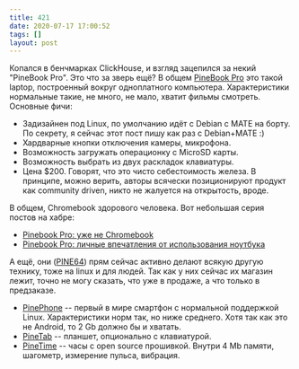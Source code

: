 ```yaml
---
title: 421
date: 2020-07-17 17:00:52
tags: []
layout: post
---
```


Копался в бенчмарках ClickHouse, и взгляд зацепился за некий "PineBook Pro". Это что за зверь ещё? В общем [PineBook Pro](https://www.pine64.org/pinebook-pro/) это такой laptop, построенный вокруг одноплатного компьютера. Характеристики нормальные такие, не много, не мало, хватит фильмы смотреть. Основные фичи:

+ Задизайнен под Linux, по умолчанию идёт с Debian с MATE на борту. По секрету, я сейчас этот пост пишу как раз с Debian+MATE :)
+ Хардварные кнопки отключения камеры, микрофона.
+ Возможность загружать операционку с MicroSD карты.
+ Возможность выбрать из двух раскладок клавиатуры.
+ Цена $200. Говорят, что это чисто себестоимость железа. В принципе, можно верить, авторы всячески позиционируют продукт как community driven, никто не жалуется на открытость, вроде.

В общем, Chromebook здорового человека. Вот небольшая серия постов на хабре:

+ [Pinebook Pro: уже не Chromebook](https://m.habr.com/ru/post/479392/)
+ [Pinebook Pro: личные впечатления от использования ноутбука](https://m.habr.com/ru/post/486242/)

А ещё, они ([PINE64](https://www.pine64.org/)) прям сейчас активно делают всякую другую технику, тоже на linux и для людей. Так как у них сейчас их магазин лежит, точно не могу сказать, что уже в продаже, а что только в предзаказе.

+ [PinePhone](https://www.pine64.org/pinephone/) -- первый в мире смартфон с нормальной поддержкой Linux. Характеристики норм так, но ниже среднего. Хотя так как это не Android, то 2 Gb должно бы и хватать.
+ [PineTab](https://www.pine64.org/pinetab/) -- планшет, опционально с клавиатурой.
+ [PineTime](https://www.pine64.org/pinetime/) -- часы с open source прошивкой. Внутри 4 Mb памяти, шагометр, измерение пульса, вибрация.
